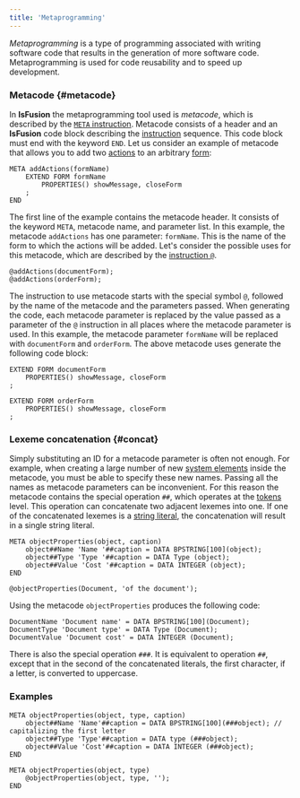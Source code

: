 ```yaml
---
title: 'Metaprogramming'
---
```


*Metaprogramming* is a type of programming associated with writing software code that results in the generation of more software code. Metaprogramming is used for code reusability and to speed up development.  

### Metacode {#metacode}

In **lsFusion** the metaprogramming tool used is *metacode*, which is described by the [`META` instruction](META_instruction.md). Metacode consists of a header and an **lsFusion** code block describing the [instruction](Instructions.md) sequence. This code block must end with the keyword `END`. Let us consider an example of metacode that allows you to add two [actions](Actions.md) to an arbitrary [form](Forms.md):

```lsf
META addActions(formName)
    EXTEND FORM formName
        PROPERTIES() showMessage, closeForm
    ;
END
```

The first line of the example contains the metacode header. It consists of the keyword `META`, metacode name, and parameter list. In this example, the metacode `addActions` has one parameter: `formName`. This is the name of the form to which the actions will be added. Let's consider the possible uses for this metacode, which are described by the [instruction `@`](Instruction_.md). 

```lsf
@addActions(documentForm);
@addActions(orderForm);
```

The instruction to use metacode starts with the special symbol `@`, followed by the name of the metacode and the parameters passed. When generating the code, each metacode parameter is replaced by the value passed as a parameter of the `@` instruction in all places where the metacode parameter is used. In this example, the metacode parameter `formName` will be replaced with `documentForm` and `orderForm`. The above metacode uses generate the following code block:

```lsf
EXTEND FORM documentForm
    PROPERTIES() showMessage, closeForm
;

EXTEND FORM orderForm
    PROPERTIES() showMessage, closeForm
;
```

### Lexeme concatenation  {#concat}

Simply substituting an ID for a metacode parameter is often not enough. For example, when creating a large number of new [system elements](Element_identification.md) inside the metacode, you must be able to specify these new names. Passing all the names as metacode parameters can be inconvenient. For this reason the metacode contains the special operation `##`, which operates at the [tokens](Tokens.md) level. This operation can concatenate two adjacent lexemes into one. If one of the concatenated lexemes is a [string literal](Literals.md#strliteral-broken), the concatenation will result in a single string literal.

```lsf
META objectProperties(object, caption)
    object##Name 'Name '##caption = DATA BPSTRING[100](object);
    object##Type 'Type '##caption = DATA Type (object);
    object##Value 'Cost '##caption = DATA INTEGER (object);
END

@objectProperties(Document, 'of the document');
```

Using the metacode `objectProperties` produces the following code:

```lsf
DocumentName 'Document name' = DATA BPSTRING[100](Document);
DocumentType 'Document type' = DATA Type (Document);
DocumentValue 'Document cost' = DATA INTEGER (Document);
```

There is also the special operation `###`. It is equivalent to operation `##`, except that in the second of the concatenated literals, the first character, if a letter, is converted to uppercase.

### Examples

```lsf
META objectProperties(object, type, caption)
    object##Name 'Name'##caption = DATA BPSTRING[100](###object); // capitalizing the first letter
    object##Type 'Type'##caption = DATA type (###object);
    object##Value 'Cost'##caption = DATA INTEGER (###object);
END

META objectProperties(object, type)
    @objectProperties(object, type, '');
END
```
